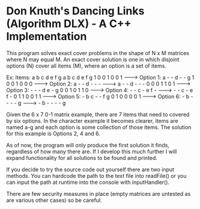 # Don Knuth's Dancing Links (Algorithm DLX) - A C++ Implementation

This program solves exact cover problems in the shape of N x M matrices where N may equal M. An exact cover solution is one in which disjoint options (N) cover all items (M), where an option is a set of items.

Ex:                     Items:    a b c d e f g          a b c d e f g
1 0 0 1 0 0 1   --->    Option 1: a - - d - - g
1 0 0 1 0 0 0   --->    Option 2: a - - d - - -   --->   a - - d - - -
0 0 0 1 1 0 1   --->    Option 3: - - - d e - g
0 0 1 0 1 1 0   --->    Option 4: - - c - e f -   --->   - - c - e f -
0 1 1 0 0 1 1   --->    Option 5: - b c - - f g
0 1 0 0 0 0 1   --->    Option 6: - b - - - - g   --->   - b - - - - g

Given the 6 x 7 0-1 matrix example, there are 7 items that need to covered by six options. In the character example it becomes clearer, items are named a-g and each option is some collection of those items. The solution for this example is Options 2, 4 and 6.

As of now, the program will only produce the first solution it finds, regardless of how many there are. If I develop this much further I will expand functionality for all solutions to be found and printed.

If you decide to try the source code out yourself there are two input methods. You can hardcode the path to the text file into readFile() or you can input the path at runtime into the console with inputHandler().

There are few security measures in place (empty matrices are untested as are various other cases) so be careful.
